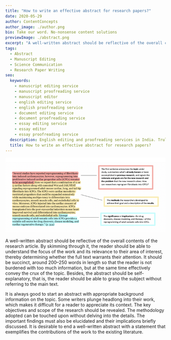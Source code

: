 ```yaml
---
title: "How to write an effective abstract for research papers?"
date: 2020-05-29
author: ContentConcepts
author_image: ./author.png
bio: Take our word. No-nonsense content solutions
previewImage: ./abstract.png
excerpt: "A well-written abstract should be reflective of the overall contents of the research article. By skimming through it, the reader should be able to understand the focus of the work and its relevance to their area of interest, thereby determining whether the full text warrants their attention."
tags:
  - Abstract
  - Manuscript Editing
  - Science Communication
  - Research Paper Writing
seo:
  keywords:
    - manuscript editing service
    - manuscript proofreading service
    - manuscript editor
    - english editing service
    - english proofreading service
    - document editing service
    - document proofreading service
    - essay editing service
    - essay editor
    - essay proofreading service
  description: English editing and proofreading services in India. Truly affordable and top-quality services for manuscript authors and publishers.
  title: How to write an effective abstract for research papers?
---
```


![How to write an effective abstract for research papers?](./abstract.png)

A well-written abstract should be reflective of the overall contents of the research article. By skimming through it, the reader should be able to understand the focus of the work and its relevance to their area of interest, thereby determining whether the full text warrants their attention. It should be succinct, around 200–250 words in length so that the reader is not burdened with too much information, but at the same time effectively convey the crux of the topic. Besides, the abstract should be self-explanatory, that is, the reader should be able to grasp the subject without referring to the main text.

It is always good to start an abstract with appropriate background information on the topic. Some writers plunge headlong into their work, which makes it difficult for a reader to appreciate its context. The key objectives and scope of the research should be revealed. The methodology adopted can be touched upon without delving into the details. The important findings must also be elucidated and their implications briefly discussed. It is desirable to end a well-written abstract with a statement that exemplifies the contributions of the work to the existing literature.